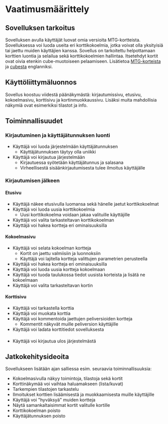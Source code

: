 # Vaatimusmäärittely

## Sovelluksen tarkoitus

Sovelluksen avulla käyttäjät luovat omia versioita MTG-kortteista. Sovelluksessa voi luoda useita eri korttikokoelmia, jotka voivat olla yksityisiä tai jaettu muiden käyttäjien kanssa. Sovellus on tarkoitettu helpottamaan korttien luontia ja selailua sekä korttikokoelmien hallintaa. Itsetehdyt kortit ovat oivia etenkin cube-muotoiseen pelaamiseen. Lisätietoa [MTG-korteista](https://mtg.fandom.com/wiki/Card_type) ja [cubesta](https://mtg.fandom.com/wiki/Cube_Draft) englanniksi.

## Käyttöliittymäluonnos

Sovellus koostuu viidestä päänäkymästä: kirjautumissivu, etusivu, kokoelmasivu, korttisivu ja kortinmuokkaussivu. Lisäksi muita mahdollisia näkymiä ovat esimerkiksi tilastot ja info.

## Toiminnallisuudet

### Kirjautuminen ja käyttäjätunnuksen luonti

- Käyttäjä voi luoda järjestelmään käyttäjätunnuksen
  - Käyttäjätunnuksen täytyy olla uniikki
- Käyttäjä voi kirjautua järjestelmään
  - Kirjautuessa syötetään käyttäjätunnus ja salasana
  - Virheellisestä sisäänkirjautumisesta tulee ilmoitus käyttäjälle

### Kirjautumisen jälkeen

#### Etusivu

- Käyttäjä näkee etusivulla luomansa sekä hänelle jaetut korttikokoelmat
- Käyttäjä voi luoda uusia korttikokoelmia
  - Uusi korttikokoelma voidaan jakaa valituille käyttäjille
- Käyttäjä voi valita tarkasteltavan korttikokoelman
- Käyttäjä voi hakea kortteja eri ominaisuuksilla

#### Kokoelmasivu

- Käyttäjä voi selata kokoelman kortteja
  - Kortit on jaettu valmiisiin ja luonnoksiin 
  - Käyttäjä voi lajitella kortteja valittujen parametrien perusteella
- Käyttäjä voi hakea kortteja eri ominaisuuksilla
- Käyttäjä voi luoda uusia kortteja kokoelmaan
- Käyttäjä voi tuoda taulukossa tiedot uusista korteista ja lisätä ne kokoelmaan
- Käyttäjä voi valita tarkasteltavan kortin

#### Korttisivu

- Käyttäjä voi tarkastella korttia
- Käyttäjä voi muokata korttia
- Käyttäjä voi kommentoida jaettujen peliversioiden kortteja
  - Kommentit näkyvät muille peliversion käyttäjille
- Käyttäjä voi ladata korttitiedot sovelluksesta

####

- Käyttäjä voi kirjautua ulos järjestelmästä

## Jatkokehitysideoita

Sovellukseen lisätään ajan salliessa esim. seuraavia toiminnallisuuksia:

- Kokoelmasivulla näkyy toimintoja, tilastoja sekä kortit
- Korttinäkymää voi vaihtaa haluamakseen (lista/kuvat) 
- Tarkempien tilastojen tarkastelu
- Ilmoitukset korttien lisäämisestä ja muokkaamisesta muille käyttäjille
- Käyttäjä voi "hyväksyä" muiden kortteja
- Näytä samankaltaisimmat kortit valitulle kortille
- Korttikokoelman poisto
- Käyttäjätunnuksen poisto

